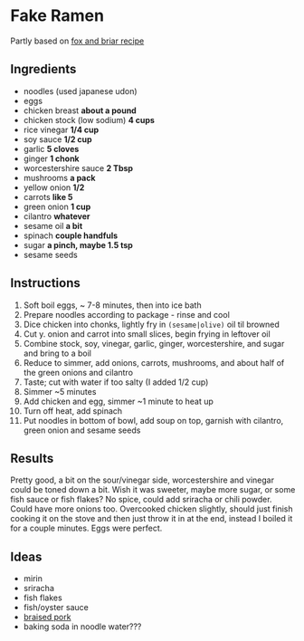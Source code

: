 # Fake Ramen

Partly based on [fox and briar recipe](https://www.foxandbriar.com/easy-chicken-ramen/)

## Ingredients

- noodles (used japanese udon)
- eggs
- chicken breast **about a pound**
- chicken stock (low sodium) **4 cups**
- rice vinegar  **1/4 cup**
- soy sauce **1/2 cup**
- garlic **5 cloves**
- ginger **1 chonk**
- worcestershire sauce **2 Tbsp**
- mushrooms **a pack**
- yellow onion **1/2**
- carrots **like 5**
- green onion **1 cup**
- cilantro **whatever**
- sesame oil **a bit**
- spinach **couple handfuls**
- sugar **a pinch, maybe 1.5 tsp**
- sesame seeds

## Instructions

1. Soft boil eggs, ~ 7-8 minutes, then into ice bath
2. Prepare noodles according to package - rinse and cool
3. Dice chicken into chonks, lightly fry in `(sesame|olive)` oil til browned
4. Cut y. onion and carrot into small slices, begin frying in leftover oil
5. Combine stock, soy, vinegar, garlic, ginger, worcestershire, and sugar and bring to a boil
6. Reduce to simmer, add onions, carrots, mushrooms, and about half of the green onions and cilantro
7. Taste; cut with water if too salty (I added 1/2 cup)
8. Simmer ~5 minutes
9. Add chicken and egg, simmer ~1 minute to heat up
10. Turn off heat, add spinach
11. Put noodles in bottom of bowl, add soup on top, garnish with cilantro, green onion and sesame seeds

## Results

Pretty good, a bit on the sour/vinegar side, worcestershire and vinegar could be toned down a bit.  Wish it was sweeter, maybe more sugar, or some fish sauce or fish flakes?  No spice, could add sriracha or chili powder.  Could have more onions too.  Overcooked chicken slightly, should just finish cooking it on the stove and then just throw it in at the end, instead I boiled it for a couple minutes.  Eggs were perfect.

## Ideas

- mirin
- sriracha
- fish flakes
- fish/oyster sauce
- [braised pork](https://japan.recipetineats.com/yakibuta-braised-pork/)
- baking soda in noodle water???

